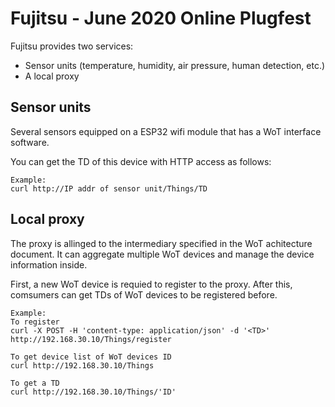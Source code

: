 # Fujitsu - June 2020 Online Plugfest

Fujitsu provides two services:

- Sensor units (temperature, humidity, air pressure, human detection, etc.)
- A local proxy

## Sensor units

Several sensors equipped on a ESP32 wifi module that has a WoT interface software. 

You can get the TD of this device with HTTP access as follows:
```
Example:
curl http://IP addr of sensor unit/Things/TD
```
## Local proxy

The proxy is allinged to the intermediary specified in the WoT achitecture document. It can aggregate multiple WoT devices and manage the device information inside.

First, a new WoT device is requied to register to the proxy. After this, comsumers can get TDs of WoT devices to be registered before.

```
Example:
To register
curl -X POST -H 'content-type: application/json' -d '<TD>' http://192.168.30.10/Things/register

To get device list of WoT devices ID
curl http://192.168.30.10/Things

To get a TD
curl http://192.168.30.10/Things/'ID'
```
